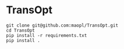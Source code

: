 # TransOpt

```
git clone git@github.com:maopl/TransOpt.git
cd TransOpt
pip install -r requirements.txt 
pip install .
```